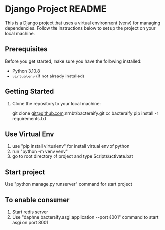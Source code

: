 # Django Project README

This is a Django project that uses a virtual environment (venv) for managing dependencies. Follow the instructions below to set up the project on your local machine.

## Prerequisites

Before you get started, make sure you have the following installed:

- Python 3.10.8
- `virtualenv` (if not already installed)

## Getting Started

1. Clone the repository to your local machine:

   git clone git@github.com:nrnbt/bacteraify.git
   cd bacteraify
   pip install -r requirements.txt

## Use Virtual Env
1. use "pip install virtualenv" for install virtual env of python
2. run "python -m venv venv"
3. go to root directory of project and type Scripts\activate.bat

## Start project
Use "python manage.py runserver" command for start project

## To enable consumer
1. Start redis server
2. Use "daphne bacteraify.asgi:application --port 8001" command to start asgi on port 8001